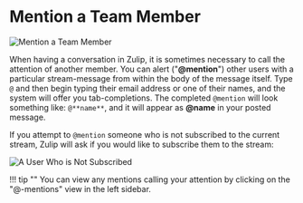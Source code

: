 # Mention a Team Member

![Mention a Team Member](/static/images/help/mention_user.png)

When having a conversation in Zulip, it is sometimes necessary to call
the attention of another member. You can alert ("**@mention**") other
users with a particular stream-message from within the body of the
message itself. Type `@` and then begin typing their email address or
one of their names, and the system will offer you tab-completions. The
completed `@mention` will look something like: `@**name**`, and it
will appear as **@name** in your posted message.

If you attempt to `@mention` someone who is not subscribed to the
current stream, Zulip will ask if you would like to subscribe them to
the stream:

![A User Who is Not Subscribed](/static/images/help/mention_user_not_subscribed.png)

!!! tip ""
    You can view any mentions calling your attention by clicking on the
    "@-mentions" view in the left sidebar.
